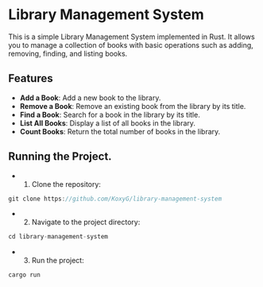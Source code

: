 # Library Management System

This is a simple Library Management System implemented in Rust. It allows you to manage a collection of books with basic operations such as adding, removing, finding, and listing books.

## Features

- **Add a Book**: Add a new book to the library.
- **Remove a Book**: Remove an existing book from the library by its title.
- **Find a Book**: Search for a book in the library by its title.
- **List All Books**: Display a list of all books in the library.
- **Count Books**: Return the total number of books in the library.


## Running the Project.

- 1. Clone the repository:
```rust
git clone https://github.com/KoxyG/library-management-system
```

- 2. Navigate to the project directory:
```rust
cd library-management-system
```

- 3. Run the project:
```
cargo run
```




